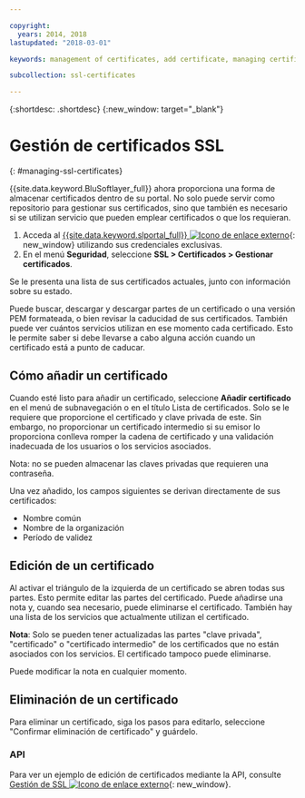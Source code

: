 ```yaml
---

copyright:
  years: 2014, 2018
lastupdated: "2018-03-01"

keywords: management of certificates, add certificate, managing certificates

subcollection: ssl-certificates

---
```


{:shortdesc: .shortdesc}
{:new_window: target="_blank"}

# Gestión de certificados SSL
{: #managing-ssl-certificates}

{{site.data.keyword.BluSoftlayer_full}} ahora proporciona una forma de almacenar certificados dentro de su portal. No solo puede servir como repositorio para gestionar sus certificados, sino que también es necesario si se utilizan servicio que pueden emplear certificados o que los requieran.

1. Acceda al [{{site.data.keyword.slportal_full}} ![Icono de enlace externo](../../icons/launch-glyph.svg "Icono de enlace externo")](https://control.softlayer.com/){: new_window} utilizando sus credenciales exclusivas.
2. En el menú **Seguridad**, seleccione **SSL > Certificados > Gestionar certificados**.

Se le presenta una lista de sus certificados actuales, junto con información sobre su estado.

Puede buscar, descargar y descargar partes de un certificado o una versión PEM formateada, o bien revisar la caducidad de sus certificados. También puede ver cuántos servicios utilizan en ese momento cada certificado. Esto le permite saber si debe llevarse a cabo alguna acción cuando un certificado está a punto de caducar.

## Cómo añadir un certificado

Cuando esté listo para añadir un certificado, seleccione **Añadir certificado** en el menú de subnavegación o en el título Lista de certificados. Solo se le requiere que proporcione el certificado y clave privada de este. Sin embargo, no proporcionar un certificado intermedio si su emisor lo proporciona conlleva romper la cadena de certificado y una validación inadecuada de los usuarios o los servicios asociados.

Nota: no se pueden almacenar las claves privadas que requieren una contraseña.

Una vez añadido, los campos siguientes se derivan directamente de sus certificados:

* Nombre común
* Nombre de la organización
* Período de validez

## Edición de un certificado

Al activar el triángulo de la izquierda de un certificado se abren todas sus partes. Esto permite editar las partes del certificado. Puede añadirse una nota y, cuando sea necesario, puede eliminarse el certificado. También hay una lista de los servicios que actualmente utilizan el certificado.

**Nota**: Solo se pueden tener actualizadas las partes "clave privada", "certificado" o "certificado intermedio" de los certificados que no están asociados con los servicios.  El certificado tampoco puede eliminarse.

Puede modificar la nota en cualquier momento.

## Eliminación de un certificado

Para eliminar un certificado, siga los pasos para editarlo, seleccione "Confirmar eliminación de certificado" y guárdelo.

### API

Para ver un ejemplo de edición de certificados mediante la API, consulte [Gestión de SSL ![Icono de enlace externo](../../icons/launch-glyph.svg "Icono de enlace externo")](http://sldn.softlayer.com/article/ssl-management){: new_window}.
